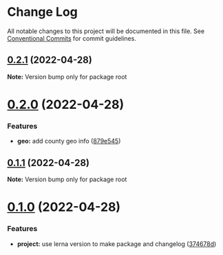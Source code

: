 # Change Log

All notable changes to this project will be documented in this file.
See [Conventional Commits](https://conventionalcommits.org) for commit guidelines.

## [0.2.1](https://github.com/Cuiyansong/datart-fe-resource/compare/v0.2.0...v0.2.1) (2022-04-28)

**Note:** Version bump only for package root





# [0.2.0](https://github.com/Cuiyansong/datart-fe-resource/compare/v0.1.1...v0.2.0) (2022-04-28)


### Features

* **geo:** add county geo info ([879e545](https://github.com/Cuiyansong/datart-fe-resource/commit/879e545c70ade0a41a9d11aa6788f31b6c26c1b4))





## [0.1.1](https://github.com/Cuiyansong/datart-fe-resource/compare/v0.1.0...v0.1.1) (2022-04-28)

**Note:** Version bump only for package root





# [0.1.0](https://github.com/Cuiyansong/datart-fe-resource/compare/v0.0.2...v0.1.0) (2022-04-28)


### Features

* **project:** use lerna version to make package and changelog ([374678d](https://github.com/Cuiyansong/datart-fe-resource/commit/374678de6c5bb6f1263e5f9f9c377783647e3bc4))

